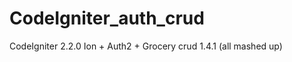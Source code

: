 CodeIgniter_auth_crud
=====================

CodeIgniter 2.2.0 Ion + Auth2 + Grocery crud 1.4.1 (all mashed up)
